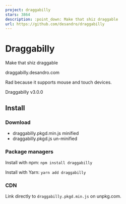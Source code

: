 ```yaml
---
project: draggabilly
stars: 3864
description: :point_down: Make that shiz draggable
url: https://github.com/desandro/draggabilly
---
```


Draggabilly
===========

Make that shiz draggable

draggabilly.desandro.com

Rad because it supports mouse and touch devices.

Draggabilly v3.0.0

Install
-------

### Download

-   draggabilly.pkgd.min.js minified
-   draggabilly.pkgd.js un-minified

### Package managers

Install with npm: `npm install draggabilly`

Install with Yarn: `yarn add draggabilly`

### CDN

Link directly to `draggabilly.pkgd.min.js` on unpkg.com.

<script src\="https://unpkg.com/draggabilly@3/dist/draggabilly.pkgd.min.js"\></script\>

Usage
-----

Initialize Draggabilly as a jQuery plugin

var $draggable \= $('.draggable').draggabilly({
  // options...
})

Initialize Draggabilly with vanilla JS

var elem \= document.querySelector('.draggable');
var draggie \= new Draggabilly( elem, {
  // options...
});

// or pass in selector string as first argument
var draggie \= new Draggabilly( '.draggable', {
  // options...
});

// if you have multiple .draggable elements
// get all draggie elements
var draggableElems \= document.querySelectorAll('.draggable');
// array of Draggabillies
var draggies \= \[\]
// init Draggabillies
for ( var i\=0; i < draggableElems.length; i++ ) {
  var draggableElem \= draggableElems\[i\];
  var draggie \= new Draggabilly( draggableElem, {
    // options...
  });
  draggies.push( draggie );
}

### Classes

-   `.is-pointer-down` added when the user's pointer (mouse, touch, pointer) first presses down.
-   `.is-dragging` added when elements starts to drag.

Options
-------

### axis

**Type:** _String_

**Values:** `'x'` or `'y'`

axis: 'x'

Constrains movement to horizontal or vertical axis.

### containment

**Type:** _Element_, Selector _String_, or _Boolean_

containment: '.container'

Contains movement to the bounds of the element. If `true`, the container will be the parent element.

### grid

**Type:** _Array_

**Values:** `[ x, y ]`

grid: \[ 20, 20 \]

Snaps the element to a grid, every x and y pixels.

### handle

**Type:** Selector _String_, _Array_, _HTMLElement_

// select all .handle children with selector string
handle: '.handle'

// set as element
handle: element.querySelector('.handle')

// set as array or NodeList
handle: \[ element.querySelector('.handle1'), element.querySelector('.handle2') \]

Specifies on what element the drag interaction starts.

`handle` is useful for when you do not want all inner elements to be used for dragging, like inputs and forms. See back handle example on CodePen.

Events
------

Bind events with jQuery with standard jQuery event methods `.on()`, `.off()`, and `.one()`. Inside jQuery event listeners `this` refers to the Draggabilly element.

// jQuery
function listener(/\* parameters \*/) {
  // get Draggabilly instance
  var draggie \= $(this).data('draggabilly');
  console.log( 'eventName happened', draggie.position.x, draggie.position.y );
}
// bind event listener
$draggable.on( 'eventName', listener );
// unbind event listener
$draggable.off( 'eventName', listener );
// bind event listener to trigger once. note ONE not ON
$draggable.one( 'eventName', function() {
  console.log('eventName happened just once');
});

Bind events with vanilla JS with `.on()`, `.off()`, and `.once()` methods. Inside vanilla JS event listeners `this` refers to the Draggabilly instance.

// vanilla JS
function listener(/\* parameters \*/) {
  console.log( 'eventName happened', this.position.x, this.position.y );
}
// bind event listener
draggie.on( 'eventName', listener );
// unbind event listener
draggie.off( 'eventName', listener );
// bind event listener to trigger once. note ONCE not ONE or ON
draggie.once( 'eventName', function() {
  console.log('eventName happened just once');
});

### dragStart

Triggered when dragging starts and the element starts moving. Dragging starts after the user's pointer has moved a couple pixels to allow for clicks.

// jQuery
$draggable.on( 'dragStart', function( event, pointer ) {...})
// vanilla JS
draggie.on( 'dragStart', function( event, pointer ) {...})

-   `event` - **Type:** _Event_ - the original `mousedown` or `touchstart` event
-   `pointer` - **Type:** _MouseEvent_ or _Touch_ - the event object that has `.pageX` and `.pageY`

### dragMove

Triggered when dragging moves.

// jQuery
$draggable.on( 'dragMove', function( event, pointer, moveVector ) {...})
// vanilla JS
draggie.on( 'dragMove', function( event, pointer, moveVector ) {...})

-   `event` - **Type:** _Event_ - the original `mousemove` or `touchmove` event
-   `pointer` - **Type:** _MouseEvent_ or _Touch_ - the event object that has `.pageX` and `.pageY`
-   `moveVector` **Type:** _Object_ - How far the pointer has moved from its start position `{ x: 20, y: -30 }`

### dragEnd

Triggered when dragging ends.

// jQuery
$draggable.on( 'dragEnd', function( event, pointer ) {...})
// vanilla JS
draggie.on( 'dragEnd', function( event, pointer ) {...})

-   `event` - **Type:** _Event_ - the original `mouseup` or `touchend` event
-   `pointer` - **Type:** _MouseEvent_ or _Touch_ - the event object that has `.pageX` and `.pageY`

### pointerDown

Triggered when the user's pointer (mouse, touch, pointer) presses down.

// jQuery
$draggable.on( 'pointerDown', function( event, pointer ) {...})
// vanilla JS
draggie.on( 'pointerDown', function( event, pointer ) {...})

-   `event` - **Type:** _Event_ - the original `mousedown` or `touchstart` event
-   `pointer` - **Type:** _MouseEvent_ or _Touch_ - the event object that has `.pageX` and `.pageY`

### pointerMove

Triggered when the user's pointer moves.

// jQuery
$draggable.on( 'pointerMove', function( event, pointer, moveVector ) {...})
// vanilla JS
draggie.on( 'pointerMove', function( event, pointer, moveVector ) {...})

-   `event` - **Type:** _Event_ - the original `mousemove` or `touchmove` event
-   `pointer` - **Type:** _MouseEvent_ or _Touch_ - the event object that has `.pageX` and `.pageY`
-   `moveVector` **Type:** _Object_ - How far the pointer has moved from its start position `{ x: 20, y: -30 }`

### pointerUp

Triggered when the user's pointer unpresses.

// jQuery
$draggable.on( 'pointerUp', function( event, pointer ) {...})
// vanilla JS
draggie.on( 'pointerUp', function( event, pointer ) {...})

-   `event` - **Type:** _Event_ - the original `mouseup` or `touchend` event
-   `pointer` - **Type:** _MouseEvent_ or _Touch_ - the event object that has `.pageX` and `.pageY`

### staticClick

Triggered when the user's pointer is pressed and unpressed and has not moved enough to start dragging.

`click` events are hard to detect with draggable UI, as they are triggered whenever a user drags. Draggabilly's staticClick event resolves this, as it is triggered when the user has not dragged.

// jQuery
$draggable.on( 'staticClick', function( event, pointer ) {...})
// vanilla JS
draggie.on( 'staticClick', function( event, pointer ) {...})

-   `event` - **Type:** _Event_ - the original `mouseup` or `touchend` event
-   `pointer` - **Type:** _MouseEvent_ or _Touch_ - the event object that has `.pageX` and `.pageY`

Methods
-------

### disable

// jQuery
$draggable.draggabilly('disable')
// vanilla JS
draggie.disable()

### enable

// jQuery
$draggable.draggabilly('enable')
// vanilla JS
draggie.enable()

### setPosition

// jQuery
$draggable.draggabilly( 'setPosition', x, y )
// vanilla JS
draggie.setPosition( x, y )

-   `x` - **Type:** _Number_ - horizontal position
-   `y` - **Type:** _Number_ - vertical position

### dragEnd

Stop dragging.

// jQuery
$draggable.draggabilly('dragEnd')
// vanilla JS
draggie.dragEnd()

### destroy

// jQuery
$draggable.draggabilly('destroy')
// vanilla JS
draggie.destroy()

### jQuery.fn.data('draggabilly')

Get the Draggabilly instance from a jQuery object. Draggabilly instances are useful to access Draggabilly properties.

var draggie \= $('.draggable').data('draggabilly')
// access Draggabilly properties
console.log( 'draggie at ' + draggie.position.x + ', ' + draggie.position.y )

Properties
----------

### position

draggie.position
// => { x: 20, y: -30 }

-   `position` - **Type:** _Object_
-   `x` - **Type:** _Number_
-   `y` - **Type:** _Number_

Webpack & Browserify
--------------------

Install Draggabilly with npm.

```
npm install draggabilly
```

var Draggabilly \= require('draggabilly');

var draggie \= new Draggabilly( '.draggable', {
  // options
});

To use Draggabilly as a jQuery plugin, you need to install and call jQuery Bridget.

```
npm install jquery-bridget
```

var $ \= require('jquery');
var jQueryBridget \= require('jquery-bridget');
var Draggabilly \= require('draggabilly');

// make Draggabilly a jQuery plugin
jQueryBridget( 'draggabilly', Draggabilly, $ );
// now you can use $().draggabilly()
$('.draggable').draggabilly({...})

Browser support
---------------

Draggabilly v3 supports Chrome 49+, Firefox 41+, Safari 14+ (mobile & desktop), and Edge 12+.

-   Use Draggabilly v2 for IE10 support and Safari 8 support.
-   Use Draggabilly v2.1 for Android 4+ and Safari 6+ support.
-   Use Draggabilly v1 for IE8 & 9, and Android 2.3+ support.

License
-------

Draggabilly is released under the MIT License. Have at it.

* * *

Made by David DeSandro 😻
